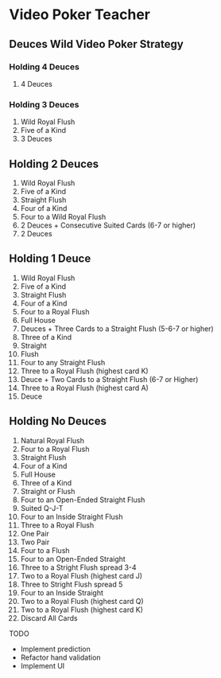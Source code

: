 # Video Poker Teacher

## Deuces Wild Video Poker Strategy

### Holding 4 Deuces

1. 4 Deuces

### Holding 3 Deuces

1. Wild Royal Flush
2. Five of a Kind
5. 3 Deuces

## Holding 2 Deuces
1. Wild Royal Flush
2. Five of a Kind
3. Straight Flush
4. Four of a Kind
5. Four to a Wild Royal Flush
6. 2 Deuces + Consecutive Suited Cards (6-7 or higher)
7. 2 Deuces

## Holding 1 Deuce
1. Wild Royal Flush
2. Five of a Kind
3. Straight Flush
4. Four of a Kind
5. Four to a Royal Flush
6. Full House
7. Deuces + Three Cards to a Straight Flush (5-6-7 or higher)
8. Three of a Kind
9. Straight
10. Flush
11. Four to any Straight Flush
12. Three to a Royal Flush (highest card K)
13. Deuce + Two Cards to a Straight Flush (6-7 or Higher)
14. Three to a Royal Flush (highest card A)
15. Deuce

## Holding No Deuces
1. Natural Royal Flush
2. Four to a Royal Flush
3. Straight Flush
4. Four of a Kind
5. Full House
6. Three of a Kind
7. Straight or Flush
8. Four to an Open-Ended Straight Flush
9. Suited Q-J-T
10. Four to an Inside Straight Flush
11. Three to a Royal Flush
12. One Pair
13. Two Pair
14. Four to a Flush
15. Four to an Open-Ended Straight
16. Three to a Stright Flush spread 3-4
17. Two to a Royal Flush (highest card J)
18. Three to Stright Flush spread 5
19. Four to an Inside Straight
20. Two to a Royal Flush (highest card Q)
21. Two to a Royal Flush (highest card K)
22. Discard All Cards

TODO
- Implement prediction
- Refactor hand validation 
- Implement UI 
